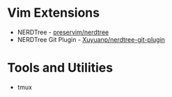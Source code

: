 # Vim Extensions
* NERDTree - [preservim/nerdtree](https://github.com/preservim/nerdtree)
* NERDTree Git Plugin - [Xuyuanp/nerdtree-git-plugin](https://github.com/Xuyuanp/nerdtree-git-plugin)

# Tools and Utilities
* tmux
